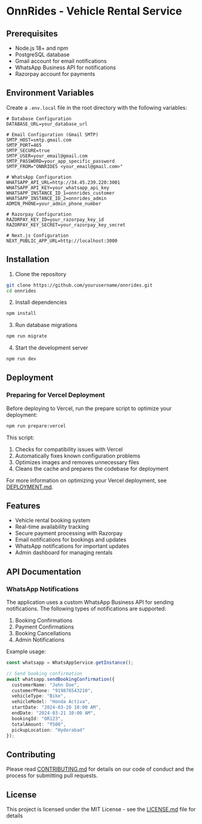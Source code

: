 # OnnRides - Vehicle Rental Service

## Prerequisites

- Node.js 18+ and npm
- PostgreSQL database
- Gmail account for email notifications
- WhatsApp Business API for notifications
- Razorpay account for payments

## Environment Variables

Create a `.env.local` file in the root directory with the following variables:

```env
# Database Configuration
DATABASE_URL=your_database_url

# Email Configuration (Gmail SMTP)
SMTP_HOST=smtp.gmail.com
SMTP_PORT=465
SMTP_SECURE=true
SMTP_USER=your_email@gmail.com
SMTP_PASSWORD=your_app_specific_password
SMTP_FROM="ONNRIDES <your_email@gmail.com>"

# WhatsApp Configuration
WHATSAPP_API_URL=http://34.45.239.220:3001
WHATSAPP_API_KEY=your_whatsapp_api_key
WHATSAPP_INSTANCE_ID_1=onnrides_customer
WHATSAPP_INSTANCE_ID_2=onnrides_admin
ADMIN_PHONE=your_admin_phone_number

# Razorpay Configuration
RAZORPAY_KEY_ID=your_razorpay_key_id
RAZORPAY_KEY_SECRET=your_razorpay_key_secret

# Next.js Configuration
NEXT_PUBLIC_APP_URL=http://localhost:3000
```

## Installation

1. Clone the repository
```bash
git clone https://github.com/yourusername/onnrides.git
cd onnrides
```

2. Install dependencies
```bash
npm install
```

3. Run database migrations
```bash
npm run migrate
```

4. Start the development server
```bash
npm run dev
```

## Deployment

### Preparing for Vercel Deployment

Before deploying to Vercel, run the prepare script to optimize your deployment:

```bash
npm run prepare:vercel
```

This script:
1. Checks for compatibility issues with Vercel
2. Automatically fixes known configuration problems
3. Optimizes images and removes unnecessary files
4. Cleans the cache and prepares the codebase for deployment

For more information on optimizing your Vercel deployment, see [DEPLOYMENT.md](DEPLOYMENT.md).

## Features

- Vehicle rental booking system
- Real-time availability tracking
- Secure payment processing with Razorpay
- Email notifications for bookings and updates
- WhatsApp notifications for important updates
- Admin dashboard for managing rentals

## API Documentation

### WhatsApp Notifications

The application uses a custom WhatsApp Business API for sending notifications. The following types of notifications are supported:

1. Booking Confirmations
2. Payment Confirmations
3. Booking Cancellations
4. Admin Notifications

Example usage:
```typescript
const whatsapp = WhatsAppService.getInstance();

// Send booking confirmation
await whatsapp.sendBookingConfirmation({
  customerName: "John Doe",
  customerPhone: "919876543210",
  vehicleType: "Bike",
  vehicleModel: "Honda Activa",
  startDate: "2024-03-20 10:00 AM",
  endDate: "2024-03-21 10:00 AM",
  bookingId: "OR123",
  totalAmount: "₹500",
  pickupLocation: "Hyderabad"
});
```

## Contributing

Please read [CONTRIBUTING.md](CONTRIBUTING.md) for details on our code of conduct and the process for submitting pull requests.

## License

This project is licensed under the MIT License - see the [LICENSE.md](LICENSE.md) file for details
